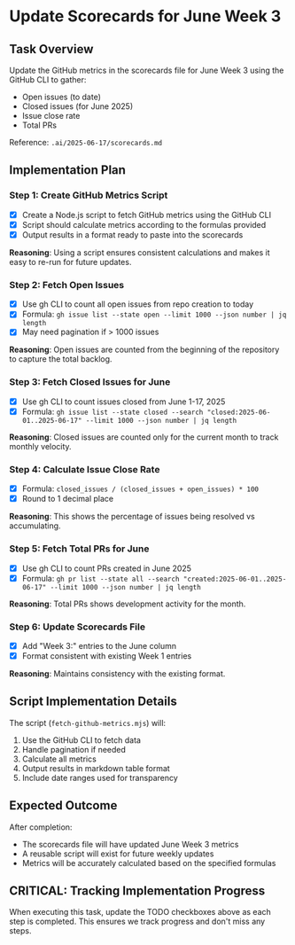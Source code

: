 # Update Scorecards for June Week 3

## Task Overview
Update the GitHub metrics in the scorecards file for June Week 3 using the GitHub CLI to gather:
- Open issues (to date)
- Closed issues (for June 2025)
- Issue close rate
- Total PRs

Reference: `.ai/2025-06-17/scorecards.md`

## Implementation Plan

### Step 1: Create GitHub Metrics Script
- [x] Create a Node.js script to fetch GitHub metrics using the GitHub CLI
- [x] Script should calculate metrics according to the formulas provided
- [x] Output results in a format ready to paste into the scorecards

**Reasoning**: Using a script ensures consistent calculations and makes it easy to re-run for future updates.

### Step 2: Fetch Open Issues
- [x] Use gh CLI to count all open issues from repo creation to today
- [x] Formula: `gh issue list --state open --limit 1000 --json number | jq length`
- [x] May need pagination if > 1000 issues

**Reasoning**: Open issues are counted from the beginning of the repository to capture the total backlog.

### Step 3: Fetch Closed Issues for June
- [x] Use gh CLI to count issues closed from June 1-17, 2025
- [x] Formula: `gh issue list --state closed --search "closed:2025-06-01..2025-06-17" --limit 1000 --json number | jq length`

**Reasoning**: Closed issues are counted only for the current month to track monthly velocity.

### Step 4: Calculate Issue Close Rate
- [x] Formula: `closed_issues / (closed_issues + open_issues) * 100`
- [x] Round to 1 decimal place

**Reasoning**: This shows the percentage of issues being resolved vs accumulating.

### Step 5: Fetch Total PRs for June
- [x] Use gh CLI to count PRs created in June 2025
- [x] Formula: `gh pr list --state all --search "created:2025-06-01..2025-06-17" --limit 1000 --json number | jq length`

**Reasoning**: Total PRs shows development activity for the month.

### Step 6: Update Scorecards File
- [x] Add "Week 3:" entries to the June column
- [x] Format consistent with existing Week 1 entries

**Reasoning**: Maintains consistency with the existing format.

## Script Implementation Details

The script (`fetch-github-metrics.mjs`) will:
1. Use the GitHub CLI to fetch data
2. Handle pagination if needed
3. Calculate all metrics
4. Output results in markdown table format
5. Include date ranges used for transparency

## Expected Outcome

After completion:
- The scorecards file will have updated June Week 3 metrics
- A reusable script will exist for future weekly updates
- Metrics will be accurately calculated based on the specified formulas

## CRITICAL: Tracking Implementation Progress

When executing this task, update the TODO checkboxes above as each step is completed. This ensures we track progress and don't miss any steps.